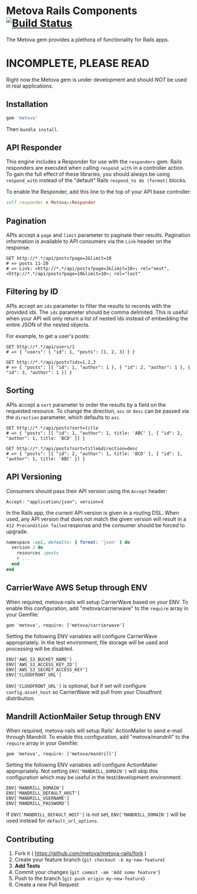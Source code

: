 # Metova Rails Components [![Build Status](https://travis-ci.org/metova/metova-rails.svg?branch=release)](https://travis-ci.org/metova/metova-rails)

The Metova gem provides a plethora of functionality for Rails apps.

# INCOMPLETE, PLEASE READ

Right now the Metova gem is under development and should *NOT* be used in real applications.

## Installation

```ruby
gem 'metova'
```

Then `bundle install`.

## API Responder

This engine includes a Responder for use with the `responders` gem. Rails responders are executed when calling
`respond_with` in a controller action. To gain the full effect of these libraries, you should always be using
`respond_with` instead of the "default" Rails `respond_to do |format|` blocks.

To enable the Responder, add this line to the top of your API base controller:

```ruby
self.responder = Metova::Responder
```

## Pagination

APIs accept a `page` and `limit` parameter to paginate their results. Pagination information is available to API
consumers via the `Link` header on the response.

```
GET http://*.*/api/posts?page=2&limit=10
# => posts 11-20
# => Link: <http://*.*/api/posts?page=3&limit=10>; rel="next", <http://*.*/api/posts?page=10&limit=10>; rel="last"
```

## Filtering by ID

APIs accept an `ids` parameter to filter the results to records with the provided ids. The `ids` parameter should be
comma delimited. This is useful when your API will only return a list of nested ids instead of embedding
the entire JSON of the nested objects.

For example, to get a user's posts:

```
GET http://*.*/api/users/1
# => { "users": { "id": 1, "posts": [1, 2, 3] } }

GET http://*.*/api/posts?ids=1,2,3
# => { "posts": [{ "id": 1, "author": 1 }, { "id": 2, "author": 1 }, { "id": 3, "author": 1 }] }
```

## Sorting

APIs accept a `sort` parameter to order the results by a field on the requested resource. To change the direction, `asc` or `desc`
can be passed via the `direction` parameter, which defaults to `asc`.

```
GET http://*.*/api/posts?sort=title
# => { "posts": [{ "id": 1, "author": 1, title: 'ABC' }, { "id": 2, "author": 1, title: 'BCD' }] }

GET http://*.*/api/posts?sort=title&direction=desc
# => { "posts": [{ "id": 2, "author": 1, title: 'BCD' }, { "id": 1, "author": 1, title: 'ABC' }] }
```

## API Versioning

Consumers should pass their API version using the `Accept` header:

`Accept: "application/json"; version=X`

In the Rails app, the current API version is given in a routing DSL. When used, any API version that does not match the given version
will result in a `412 Precondition failed` response and the consumer should be forced to upgrade.

```ruby
namespace :api, defaults: { format: 'json' } do
  version 2 do
    resources :posts
    # ...
  end
end
```

## CarrierWave AWS Setup through ENV

When required, metova-rails will setup CarrierWave based on your ENV. To enable this configuration, add "metova/carrierwave"
to the `require` array in your Gemfile:

`gem 'metova', require: ['metova/carrierwave']`

Setting the following ENV variables will configure CarrierWave appropriately. In the test environment, file storage will be used and
processing will be disabled.

```
ENV['AWS_S3_BUCKET_NAME']
ENV['AWS_S3_ACCESS_KEY_ID']
ENV['AWS_S3_SECRET_ACCESS_KEY']
ENV['CLOUDFRONT_URL']
```

`ENV['CLOUDFRONT_URL']` is optional, but if set will configure `config.asset_host` so CarrierWave will pull from your Cloudfront distribution.

## Mandrill ActionMailer Setup through ENV

When required, metova-rails will setup Rails' ActionMailer to send e-mail through Mandrill. To enable this configuration, add "metova/mandrill"
to the `require` array in your Gemfile:

`gem 'metova', require: ['metova/mandrill']`

Setting the following ENV variables will configure ActionMailer appropriately. Not setting `ENV['MANDRILL_DOMAIN']` will skip this configuration
which may be useful in the test/development environment.

```
ENV['MANDRILL_DOMAIN']
ENV['MANDRILL_DEFAULT_HOST']
ENV['MANDRILL_USERNAME']
ENV['MANDRILL_PASSWORD']
```

If `ENV['MANDRILL_DEFAULT_HOST']` is not set, `ENV['MANDRILL_DOMAIN']` will be used instead for `default_url_options`.

## Contributing

1. Fork it ( https://github.com/metova/metova-rails/fork )
2. Create your feature branch (`git checkout -b my-new-feature`)
3. **Add Tests**
4. Commit your changes (`git commit -am 'Add some feature'`)
5. Push to the branch (`git push origin my-new-feature`)
6. Create a new Pull Request
